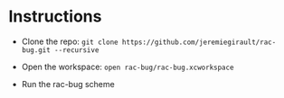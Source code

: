 # Instructions

- Clone the repo:
```git clone https://github.com/jeremiegirault/rac-bug.git --recursive```

- Open the workspace:
```open rac-bug/rac-bug.xcworkspace```

- Run the rac-bug scheme